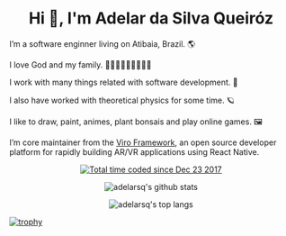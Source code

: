 <h1 align="center">Hi 👋, I'm Adelar da Silva Queiróz</h1>

I’m a software enginner living on Atibaia, Brazil. 🌎

I love God and my family. 👶🏻👨🏻👩🏻👦🏻🐇

I work with many things related with software development. 🧩

I also have worked with theoretical physics for some time. 🪐

I like to draw, paint, animes, plant bonsais and play online games. 🖼

I’m core maintainer from the [Viro Framework](https://virocommunity.github.io), an open source developer platform for rapidly building AR/VR applications using React Native.

<p align="center">
    <a href="https://wakatime.com/@f246bf72-3e4d-408c-a080-de85212a5158"><img src="https://wakatime.com/badge/user/f246bf72-3e4d-408c-a080-de85212a5158.svg" alt="Total time coded since Dec 23 2017" /></a>
</p>

<p align="center">
    <img alt="adelarsq's github stats" src="https://github-readme-stats.vercel.app/api?username=adelarsq&theme=vue&show_icons=true"/>
</p>

<p align="center">
    <img alt="adelarsq's top langs" src="https://github-readme-stats.vercel.app/api/top-langs/?username=adelarsq&layout=compact&theme=vue"/>
</p>

[![trophy](https://github-profile-trophy.vercel.app/?username=adelarsq)](https://github.com/ryo-ma/github-profile-trophy)

